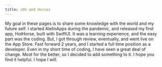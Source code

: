 ```yaml
---
title: iOS and Horses
---
```


  My goal in these pages is to share some knowledge with the world and my future self. I started AlelinApps during the pandemic, and released my first app, HotHorse, built with SwiftUI. It was a learning experience, and the easy part was the coding. But, I got through review, eventually, and went live on the App Store. Fast forward 2 years, and I started a full time position as a developer. Even in my short time of coding, I have seen a great deal of change. Most for the better, so I decided to add something to it. I hope you find it helpful. I hope I will.
